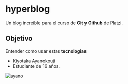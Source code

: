 # hyperblog
Un blog increíble para el curso de **Git y Github** de Platzi.
## Objetivo
Entender como usar estas **tecnologias**

* Kiyotaka Ayanokouji
* Estudiante de 16 años.

[![ayano](https://preview.redd.it/c38cvx3msk771.jpg?auto=webp&s=1b663b7ad79390c73ab0d7dd97bb5ff28659ca0c "ayano")](http://https://preview.redd.it/c38cvx3msk771.jpg?auto=webp&s=1b663b7ad79390c73ab0d7dd97bb5ff28659ca0c "ayano")